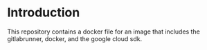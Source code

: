 # Introduction

This repository contains a docker file for an image that includes the gitlabrunner,
docker, and the google cloud sdk.
